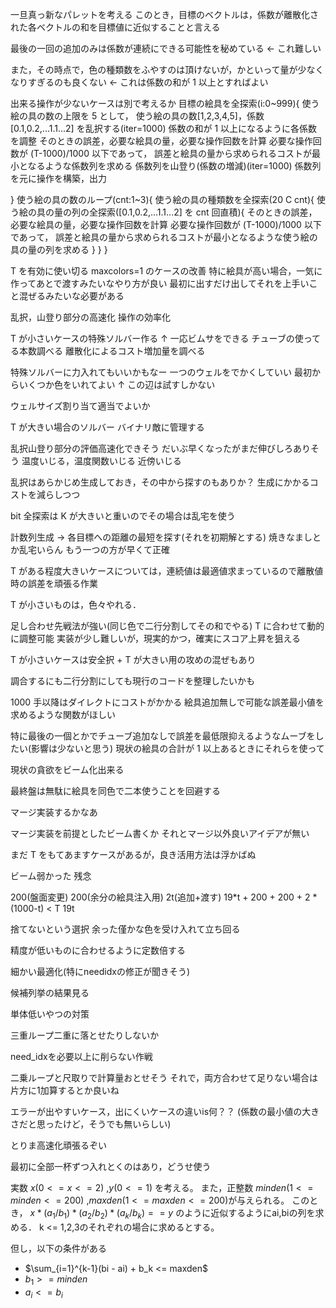 一旦真っ新なパレットを考える
このとき，目標のベクトルは，係数が離散化された各ベクトルの和を目標値に近似することと言える

最後の一回の追加のみは係数が連続にできる可能性を秘めている ← これ難しい

また，その時点で，色の種類数をふやすのは頂けないが，かといって量が少なくなりすぎるのも良くない ← これは係数の和が 1 以上とすればよい

出来る操作が少ないケースは別で考えるか
目標の絵具を全探索(i:0~999){
使う絵の具の数の上限を 5 として，
使う絵の具の数[1,2,3,4,5]，係数[0.1,0.2,...1.1...2] を乱択する(iter=1000)
係数の和が 1 以上になるように各係数を調整
そのときの誤差，必要な絵具の量，必要な操作回数を計算
必要な操作回数が (T-1000)/1000 以下であって，
誤差と絵具の量から求められるコストが最小となるような係数列を求める
係数列を山登り(係数の増減)(iter=1000)
係数列を元に操作を構築，出力

}
使う絵の具の数のループ(cnt:1~3){
使う絵の具の種類数を全探索(20 C cnt){
使う絵の具の量の列の全探索([0.1,0.2,...1.1...2] を cnt 回直積){
そのときの誤差，必要な絵具の量，必要な操作回数を計算
必要な操作回数が (T-1000)/1000 以下であって，
誤差と絵具の量から求められるコストが最小となるような使う絵の具の量の列を求める
}
}
}

T を有効に使い切る
maxcolors=1 のケースの改善
特に絵具が高い場合，一気に作ってあとで渡すみたいなやり方が良い
最初に出すだけ出してそれを上手いこと混ぜるみたいな必要がある

乱択，山登り部分の高速化
操作の効率化

T が小さいケースの特殊ソルバー作る
↑ 一応ビムサをできる
チューブの使ってる本数調べる
離散化によるコスト増加量を調べる

特殊ソルバーに力入れてもいいかもなー
一つのウェルをでかくしていい
最初からいくつか色をいれてよい
↑ この辺は試すしかない

ウェルサイズ割り当て適当でよいか

T が大きい場合のソルバー
バイナリ敵に管理する

乱択山登り部分の評価高速化できそう
だいぶ早くなったがまだ伸びしろありそう
温度いじる，温度関数いじる
近傍いじる

乱択はあらかじめ生成しておき，その中から探すのもありか？
生成にかかるコストを減らしつつ

bit 全探索は K が大きいと重いのでその場合は乱宅を使う

計数列生成 → 各目標への距離の最短を探す(それを初期解とする)
焼きなましとか乱宅いらん
もう一つの方が早くて正確

T がある程度大きいケースについては，連続値は最適値求まっているので離散値時の誤差を頑張る作業

T が小さいものは，色々やれる．

足し合わせ先戦法が強い(同じ色で二行分割してその和でやる)
T に合わせて動的に調整可能
実装が少し難しいが，現実的かつ，確実にスコア上昇を狙える

T が小さいケースは安全択 + T が大きい用の攻めの混ぜもあり

調合するにも二行分割にしても現行のコードを整理したいかも

1000 手以降はダイレクトにコストがかかる
絵具追加無しで可能な誤差最小値を求めるような関数がほしい

特に最後の一個とかでチューブ追加なしで誤差を最低限抑えるようなムーブをしたい(影響は少ないと思う)
現状の絵具の合計が 1 以上あるときにそれらを使って

現状の貪欲をビーム化出来る

最終盤は無駄に絵具を同色で二本使うことを回避する

マージ実装するかなあ

マージ実装を前提としたビーム書くか
それとマージ以外良いアイデアが無い

まだ T をもてあますケースがあるが，良き活用方法は浮かばぬ

ビーム弱かった
残念

200(盤面変更)
200(余分の絵具注入用)
2t(追加+渡す)
19*t + 200 + 200 + 2 * (1000-t) < T
19t


捨てないという選択
余った僅かな色を受け入れて立ち回る

精度が低いものに合わせるように定数倍する

細かい最適化(特にneedidxの修正が聞きそう)

候補列挙の結果見る

単体低いやつの対策

三重ループ二重に落とせたりしないか

need_idxを必要以上に削らない作戦

二乗ループと尺取りで計算量おとせそう
それで，両方合わせて足りない場合は片方に1加算するとか良いね

エラーが出やすいケース，出にくいケースの違いis何？？
(係数の最小値の大きさだと思ったけど，そうでも無いらしい)

とりま高速化頑張るぞい

最初に全部一杯ずつ入れとくのはあり，どうせ使う

実数 $x (0 <= x <= 2)$ ,$y (0 <= 1)$ を考える。
また，正整数 $minden(1<= minden <= 200)$ ,$maxden(1<= maxden <= 200)$が与えられる。
このとき，
$x * (a_1/b_1) * (a_2/b_2) * (a_k/b_k) == y$
のように近似するようにai,biの列を求める．
k <= 1,2,3のそれぞれの場合に求めるとする。

但し，以下の条件がある
- $\sum_{i=1}^{k-1}(bi - ai) + b_k <= maxden$
- $b_1 >= minden$
- $a_i <= b_i$


